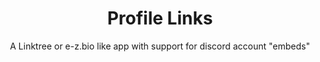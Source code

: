 <div align="center">
<h1>Profile Links</h1>
A Linktree or e-z.bio like app with support for discord account "embeds"
</div>
